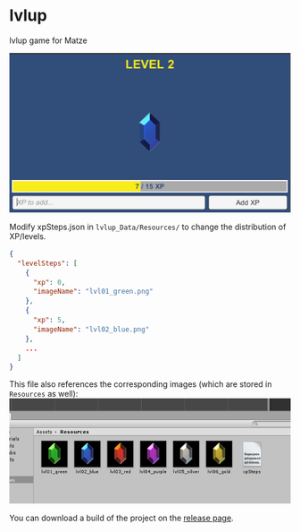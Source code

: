 # lvlup
lvlup game for Matze

![](Docs/screenshot.png)

Modify xpSteps.json in ```lvlup_Data/Resources/``` to change the distribution of XP/levels.
```json
{
  "levelSteps": [
    {
      "xp": 0,
      "imageName": "lvl01_green.png"
    },
    {
      "xp": 5,
      "imageName": "lvl02_blue.png"
    },
    ...
  ]
}
```

This file also references the corresponding images (which are stored in ```Resources``` as well):
![](Docs/resourceImages.png)

You can download a build of the project on the [release page](https://github.com/JonasReich/lvlup/releases).
